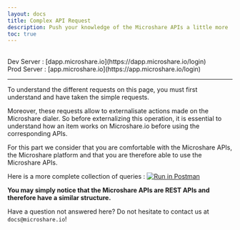```yaml
---
layout: docs
title: Complex API Request
description: Push your knowledge of the Microshare APIs a little more
toc: true
---
```


<br>
Dev Server : [dapp.microshare.io](https://dapp.microshare.io/login)<br>
Prod Server : [app.microshare.io](https://app.microshare.io/login)

---------------------------------------

To understand the different requests on this page, you must first understand and have taken the simple requests. 

Moreover, these requests allow to externalisate actions made on the Microshare dialer. So before externalizing this operation, it is essential to understand how an item works on Microshare.io before using the corresponding APIs.

For this part we consider that you are comfortable with the Microshare APIs, the Microshare platform and that you are therefore able to use the Microshare APIs.

Here is a more complete collection of queries : [![Run in Postman](https://run.pstmn.io/button.svg)](https://app.getpostman.com/run-collection/4fb344186fd83d5d10cc)

**You may simply notice that the Microshare APIs are REST APIs and therefore have a similar structure.**

Have a question not answered here? Do not hesitate to contact us at `docs@microshare.io`!

